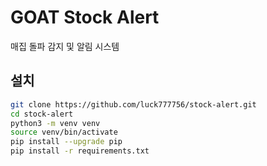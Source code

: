 # GOAT Stock Alert

매집 돌파 감지 및 알림 시스템

## 설치
```bash
git clone https://github.com/luck777756/stock-alert.git
cd stock-alert
python3 -m venv venv
source venv/bin/activate
pip install --upgrade pip
pip install -r requirements.txt
